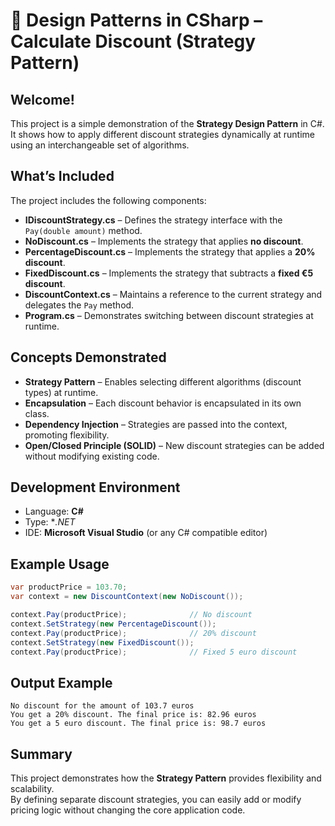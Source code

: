 # 💸 Design Patterns in CSharp – Calculate Discount (Strategy Pattern)

## Welcome!

This project is a simple demonstration of the **Strategy Design Pattern** in C#.  
It shows how to apply different discount strategies dynamically at runtime using an interchangeable set of algorithms.

## What’s Included

The project includes the following components:

- **IDiscountStrategy.cs** – Defines the strategy interface with the `Pay(double amount)` method.  
- **NoDiscount.cs** – Implements the strategy that applies **no discount**.  
- **PercentageDiscount.cs** – Implements the strategy that applies a **20% discount**.  
- **FixedDiscount.cs** – Implements the strategy that subtracts a **fixed €5 discount**.  
- **DiscountContext.cs** – Maintains a reference to the current strategy and delegates the `Pay` method.  
- **Program.cs** – Demonstrates switching between discount strategies at runtime.  

## Concepts Demonstrated

- **Strategy Pattern** – Enables selecting different algorithms (discount types) at runtime.  
- **Encapsulation** – Each discount behavior is encapsulated in its own class.  
- **Dependency Injection** – Strategies are passed into the context, promoting flexibility.  
- **Open/Closed Principle (SOLID)** – New discount strategies can be added without modifying existing code.  

## Development Environment

- Language: **C#**  
- Type: **.NET*  
- IDE: **Microsoft Visual Studio** (or any C# compatible editor)  

## Example Usage

```csharp
var productPrice = 103.70;
var context = new DiscountContext(new NoDiscount());

context.Pay(productPrice);              // No discount
context.SetStrategy(new PercentageDiscount());
context.Pay(productPrice);              // 20% discount
context.SetStrategy(new FixedDiscount());
context.Pay(productPrice);              // Fixed 5 euro discount
```

## Output Example

```
No discount for the amount of 103.7 euros
You get a 20% discount. The final price is: 82.96 euros
You get a 5 euro discount. The final price is: 98.7 euros
```

## Summary

This project demonstrates how the **Strategy Pattern** provides flexibility and scalability.  
By defining separate discount strategies, you can easily add or modify pricing logic without changing the core application code.
